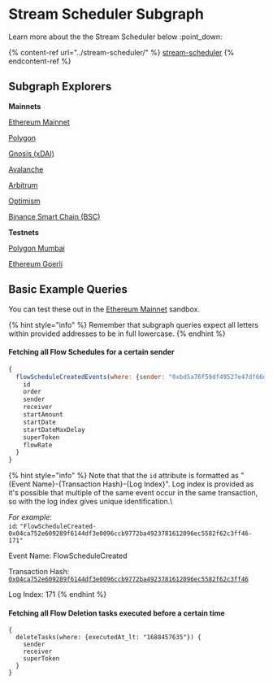 # Stream Scheduler Subgraph

Learn more about the the Stream Scheduler below :point\_down:

{% content-ref url="../stream-scheduler/" %}
[stream-scheduler](../stream-scheduler/)
{% endcontent-ref %}

## Subgraph Explorers

**Mainnets**

[Ethereum Mainnet](https://thegraph.com/hosted-service/subgraph/superfluid-finance/scheduling-v1-eth-mainnet)

[Polygon](https://thegraph.com/hosted-service/subgraph/superfluid-finance/scheduling-v1-polygon-mainnet)

[Gnosis (xDAI)](https://thegraph.com/hosted-service/subgraph/superfluid-finance/scheduling-v1-xdai-mainnet)

[Avalanche](https://thegraph.com/hosted-service/subgraph/superfluid-finance/scheduling-v1-avalanche-c)

[Arbitrum](https://thegraph.com/hosted-service/subgraph/superfluid-finance/vesting-v1-arbitrum-one)

[Optimism](https://thegraph.com/hosted-service/subgraph/superfluid-finance/scheduling-v1-optimism-mainnet)

[Binance Smart Chain (BSC)](https://thegraph.com/hosted-service/subgraph/superfluid-finance/scheduling-v1-bsc-mainnet)

**Testnets**

[Polygon Mumbai](https://thegraph.com/hosted-service/subgraph/superfluid-finance/scheduling-v1-polygon-mumbai)

[Ethereum Goerli](https://thegraph.com/hosted-service/subgraph/superfluid-finance/scheduling-v1-eth-goerli)

## Basic Example Queries

You can test these out in the [Ethereum Mainnet](https://thegraph.com/hosted-service/subgraph/superfluid-finance/scheduling-v1-eth-mainnet) sandbox.

{% hint style="info" %}
Remember that subgraph queries expect all letters within provided addresses to be in full lowercase.
{% endhint %}

#### Fetching all Flow Schedules for a certain sender

```javascript
{
  flowScheduleCreatedEvents(where: {sender: "0xbd5a76f59df49527e47df66d7d7b5590a237871d"}) {
    id
    order
    sender
    receiver
    startAmount
    startDate
    startDateMaxDelay
    superToken
    flowRate
  }
}
```

{% hint style="info" %}
Note that that the `id` attribute is formatted as "{Event Name}-{Transaction Hash}-{Log Index}". Log index is provided as it's possible that multiple of the same event occur in the same transaction, so with the log index gives unique identification.\


_For example_:\
`id`: `"FlowScheduleCreated-0x04ca752e609289f6144df3e0096ccb9772ba4923781612096ec5582f62c3ff46-171"`

Event Name: FlowScheduleCreated

Transaction Hash: [`0x04ca752e609289f6144df3e0096ccb9772ba4923781612096ec5582f62c3ff46`](https://etherscan.io/tx/0x04ca752e609289f6144df3e0096ccb9772ba4923781612096ec5582f62c3ff46)

Log Index: 171
{% endhint %}

#### Fetching all Flow Deletion tasks executed before a certain time

```
{
  deleteTasks(where: {executedAt_lt: "1688457635"}) {
    sender
    receiver
    superToken
  }
}
```
